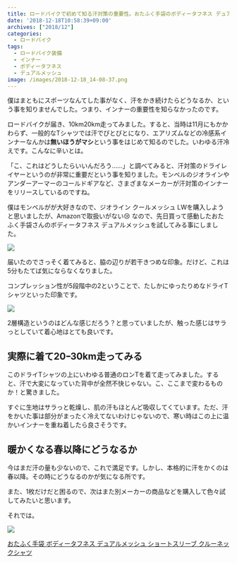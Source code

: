```yaml
---
title: ロードバイクで初めて知る汗対策の重要性。おたふく手袋のボディータフネス デュアルメッシュに感動した
date: '2018-12-18T10:58:39+09:00'
archives: ["2018/12"]
categories:
  - ロードバイク
tags:
  - ロードバイク装備
  - インナー
  - ボディータフネス
  - デュアルメッシュ
image: /images/2018-12-18_14-08-37.png
---
```

僕はまともにスポーツなんてした事がなく、汗をかき続けたらどうなるか、という事を知りませんでした。つまり、インナーの重要性を知らなかったのです。

<!--more-->

ロードバイクが届き、10km20km走ってみました。すると、当時は11月にもかかわらず、一般的なTシャツでは汗でびとびとになり、エアリズムなどの冷感系インナーなんかは**無いほうがマシ**という事をはじめて知るのでした。いわゆる汗冷えです。こんなに辛いとは。

「こ、これはどうしたらいいんだろう……」と調べてみると、汗対策のドライレイヤーというのが非常に重要だという事を知りました。モンベルのジオラインやアンダーアーマーのコールドギアなど、さまざまなメーカーが汗対策のインナーをリリースしているのですね。

僕はモンベルがが大好きなので、ジオライン クールメッシュ LWを購入しようと思いましたが、Amazonで取扱いがない😢 なので、先日買って感動したおたふく手袋さんのボディータフネス デュアルメッシュを試してみる事にしました。

![](/images/2018-12-18_14-26-28.png)

届いたのでさっそく着てみると、脇の辺りが若干きつめな印象。だけど、これは5分もたてば気にならなくなりました。

コンプレッション性が5段階中の2ということで、たしかにゆったりめなドライTシャツといった印象です。

![](/images/2018-12-18_14-31-16.png)

2層構造というのはどんな感じだろう？と思っていましたが、触った感じはサラっとしていて着心地はとても良いです。

## 実際に着て20ｰ30km走ってみる

このドライTシャツの上にいわゆる普通のロンTを着て走ってみました。すると、汗で大変になっていた背中が全然不快じゃない。こ、ここまで変わるものか！と驚きました。

すぐに生地はサラっと乾燥し、肌の汗もほとんど吸収してくています。ただ、汗をかいた事は部分がまったく冷えてないわけじゃないので、寒い時はこの上に温かいインナーを重ね着したら良さそうです。

## 暖かくなる春以降にどうなるか

今はまだ汗の量も少ないので、これで満足です。しかし、本格的に汗をかくのは春以降。その時にどうなるのかが気になる所です。

また、1枚だけだと困るので、次はまた別メーカーの商品などを購入して色々試してみたいと思います。

それでは。

<div class="amazfy">
  <a href="https://www.amazon.co.jp/dp/B079PCSTBR?tag=t4traw-22">
  <img src="https://ws-fe.amazon-adsystem.com/widgets/q?_encoding=UTF8&ASIN=B079PCSTBR&Format=_SL250_&ID=AsinImage&MarketPlace=JP&ServiceVersion=20070822&WS=1&tag=t4traw-22&language=ja_JP">
  <p>おたふく手袋 ボディータフネス デュアルメッシュ ショートスリーブ クルーネックシャツ</p>
  </a>
</div>

